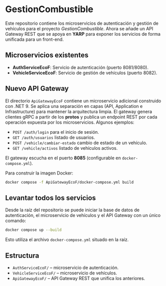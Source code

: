 # GestionCombustible

Este repositorio contiene los microservicios de autenticación y gestión de vehículos para el proyecto *GestionCombustible*. Ahora se añade un API Gateway REST que se apoya en **YARP** para exponer los servicios de forma unificada para un front-end.

## Microservicios existentes
- **AuthServiceEcoF**: Servicio de autenticación (puerto 8081/8080).
- **VehicleServiceEcoF**: Servicio de gestión de vehículos (puerto 8082).

## Nuevo API Gateway
El directorio `ApiGatewayEcoF` contiene un microservicio adicional construido con .NET 9. Se aplica una separación en capas (API, Application e Infrastructure) para mantener la arquitectura limpia. El gateway genera clientes gRPC a partir de los **protos** y publica un endpoint REST por cada operación expuesta por los microservicios. Algunos ejemplos:

- `POST /auth/login` para el inicio de sesión.
- `GET /auth/usuarios` listado de usuarios.
- `POST /vehicle/cambiar-estado` cambio de estado de un vehículo.
- `GET /vehicle/activos` listado de vehículos activos.

El gateway escucha en el puerto **8085** (configurable en `docker-compose.yml`).

Para construir la imagen Docker:

```bash
docker compose -f ApiGatewayEcoF/docker-compose.yml build
```

## Levantar todos los servicios

Desde la raíz del repositorio se puede iniciar la base de datos de autenticación,
el microservicio de vehículos y el API Gateway con un único comando:

```bash
docker compose up --build
```

Esto utiliza el archivo `docker-compose.yml` situado en la raíz.

## Estructura
- `AuthServiceEcoF/` – microservicio de autenticación.
- `VehicleServiceEcoF/` – microservicio de vehículos.
- `ApiGatewayEcoF/` – API Gateway REST que unifica los anteriores.
